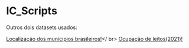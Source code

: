 # IC_Scripts

Outros dois datasets usados:

<a href="https://github.com/kelvins/Municipios-Brasileiros/blob/main/csv/municipios.csv">Localização dos municipios brasileiros!</a></ br>
<a href="https://s3.sa-east-1.amazonaws.com/ckan.saude.gov.br/LEITOS/2022-05-06/esus-vepi.LeitoOcupacao_2021.csv">Ocupação de leitos(2021)!</a>
